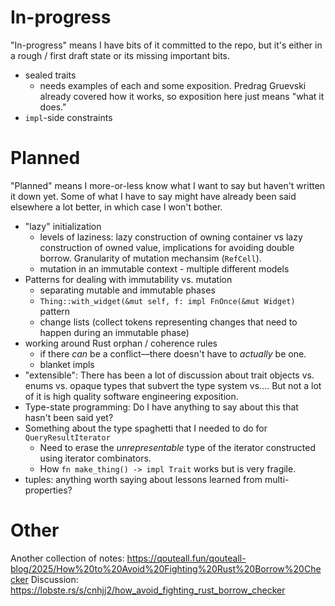 # In-progress

"In-progress" means I have bits of it committed to the repo, but it's
either in a rough / first draft state or its missing important bits.

- sealed traits
  - needs examples of each and some exposition. Predrag Gruevski already covered how it works, so exposition here just means "what it does."
- `impl`-side constraints

# Planned

"Planned" means I more-or-less know what I want to say but haven't written it down yet. Some of what
I have to say might have already been said elsewhere a lot better, in which case I won't bother.

- "lazy" initialization
  - levels of laziness: lazy construction of owning container vs lazy construction of owned value, implications for 
    avoiding double borrow. Granularity of mutation mechansim (`RefCell`). 
  - mutation in an immutable context - multiple different models
- Patterns for dealing with immutability vs. mutation
  - separating mutable and immutable phases
  - `Thing::with_widget(&mut self, f: impl FnOnce(&mut Widget)` pattern
  - change lists (collect tokens representing changes that need to happen during an immutable phase)
- working around Rust orphan / coherence rules
  - if there _can_ be a conflict––there doesn't have to _actually_ be one.
  - blanket impls
- "extensible": There has been a lot of discussion about trait objects vs. enums vs.
  opaque types that subvert the type system vs.... But not a lot of it is high quality software engineering exposition.
- Type-state programming: Do I have anything to say about this that hasn't been said yet?
- Something about the type spaghetti that I needed to do for `QueryResultIterator`
  - Need to erase the _unrepresentable_ type of the iterator constructed using iterator combinators.
  - How `fn make_thing() -> impl Trait` works but is very fragile.
- tuples: anything worth saying about lessons learned from multi-properties?


# Other

Another collection of notes: https://qouteall.fun/qouteall-blog/2025/How%20to%20Avoid%20Fighting%20Rust%20Borrow%20Checker
Discussion: https://lobste.rs/s/cnhjj2/how_avoid_fighting_rust_borrow_checker
